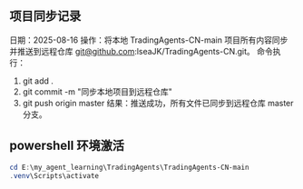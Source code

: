 ## 项目同步记录
日期：2025-08-16
操作：将本地 TradingAgents-CN-main 项目所有内容同步并推送到远程仓库 git@github.com:lseaJK/TradingAgents-CN.git。
命令执行：
1. git add .
2. git commit -m "同步本地项目到远程仓库"
3. git push origin master
结果：推送成功，所有文件已同步到远程仓库 master 分支。


## powershell 环境激活
```powershell
cd E:\my_agent_learning\TradingAgents\TradingAgents-CN-main
.venv\Scripts\activate
```


